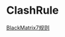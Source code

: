 # ClashRule
[BlackMatrix7规则](https://github.com/blackmatrix7/ios_rule_script/tree/master/rule/Clash)
